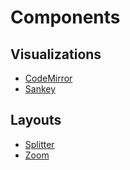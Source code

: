 # Components

## Visualizations

* [CodeMirror](./codemirror)
* [Sankey](./sankey)

## Layouts

* [Splitter](./splitter)
* [Zoom](./zoom)
